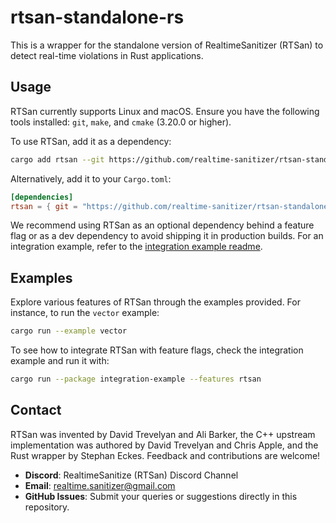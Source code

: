 # rtsan-standalone-rs

This is a wrapper for the standalone version of RealtimeSanitizer (RTSan) to
detect real-time violations in Rust applications.

## Usage

RTSan currently supports Linux and macOS. Ensure you have the following tools
installed: `git`, `make`, and `cmake` (3.20.0 or higher).

To use RTSan, add it as a dependency:

```bash
cargo add rtsan --git https://github.com/realtime-sanitizer/rtsan-standalone-rs --branch dev
```

Alternatively, add it to your `Cargo.toml`:

```toml
[dependencies]
rtsan = { git = "https://github.com/realtime-sanitizer/rtsan-standalone-rs", branch = "dev" }
```

We recommend using RTSan as an optional dependency behind a feature flag or as a
dev dependency to avoid shipping it in production builds. For an integration
example, refer to the
[integration example readme](examples/integration-example/README.md).

## Examples

Explore various features of RTSan through the examples provided. For instance,
to run the `vector` example:

```bash
cargo run --example vector
```

To see how to integrate RTSan with feature flags, check the integration example
and run it with:

```bash
cargo run --package integration-example --features rtsan
```

## Contact

RTSan was invented by David Trevelyan and Ali Barker, the C++ upstream
implementation was authored by David Trevelyan and Chris Apple, and the Rust
wrapper by Stephan Eckes. Feedback and contributions are welcome!

- **Discord**: RealtimeSanitize (RTSan) Discord Channel
- **Email**: [realtime.sanitizer@gmail.com](mailto:realtime.sanitizer@gmail.com)
- **GitHub Issues**: Submit your queries or suggestions directly in this
  repository.
